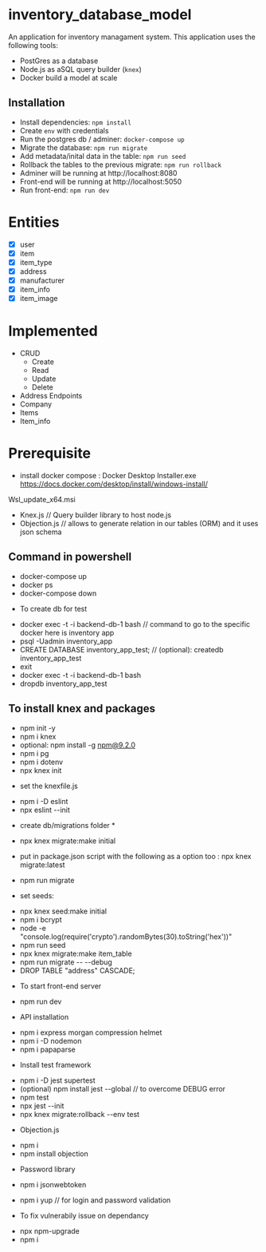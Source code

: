 # inventory_database_model

An application for inventory managament system. 
This application uses the following tools:
- PostGres as a database
- Node.js as aSQL query builder (`knex`)
- Docker build a model at scale

## Installation

* Install dependencies: `npm install`
* Create `env` with credentials
* Run the postgres db / adminer: `docker-compose up`
* Migrate the database: `npm run migrate`
* Add metadata/inital data in the table: `npm run seed`
* Rollback the tables to the previous migrate: `npm run rollback` 
* Adminer will be running at http://localhost:8080
* Front-end will be running at http://localhost:5050
* Run front-end: `npm run dev`

# Entities

* [x] user
* [x] item
* [x] item_type
* [x] address
* [x] manufacturer
* [x] item_info
* [x] item_image

# Implemented

* CRUD
    * Create
    * Read
    * Update
    * Delete
* Address Endpoints
* Company
* Items
* Item_info


# Prerequisite 

- install docker compose : 
    Docker Desktop Installer.exe
https://docs.docker.com/desktop/install/windows-install/

Wsl_update_x64.msi

- Knex.js // Query builder library to host node.js
- Objection.js // allows to generate relation in our tables (ORM) and it uses json schema

## Command in powershell
 - docker-compose up
 - docker ps
 - docker-compose down 

 * To create db for test 
 - docker exec -t -i backend-db-1 bash // command to go to the specific docker here is inventory app 
 - psql -Uadmin inventory_app
 - CREATE DATABASE inventory_app_test; // (optional): createdb inventory_app_test
 - exit
 - docker exec -t -i backend-db-1 bash
 - dropdb inventory_app_test



## To install knex and packages
 - npm init -y 
 - npm i knex
 - optional:  npm install -g npm@9.2.0
 - npm i pg
 - npm i dotenv
 - npx knex init
 * set the knexfile.js
 - npm i -D eslint
 - npx eslint --init
 
 * create db/migrations folder *
 - npx knex migrate:make initial
 
 * put in package.json script with the following as a option too : npx knex migrate:latest
 - npm run migrate 
 
 * set seeds:
 - npx knex seed:make initial
 - npm i bcrypt
 - node -e "console.log(require('crypto').randomBytes(30).toString('hex'))"
 - npm run seed
 - npx knex migrate:make item_table
 - npm run migrate -- --debug
 - DROP TABLE "address" CASCADE;
 
 * To start front-end server
 - npm run dev

 * API installation
 - npm i express morgan compression helmet
 - npm i -D nodemon
 - npm i papaparse
 
 * Install test framework
 - npm i -D jest supertest
 - (optional) npm install jest --global // to overcome DEBUG error
 - npm test
 - npx jest --init
 - npx knex migrate:rollback --env test

 * Objection.js
 - npm i
 - npm install objection
 
 * Password library
 - npm i jsonwebtoken


 - npm i yup // for login and password validation

 * To fix vulnerabily issue on dependancy
 - npx npm-upgrade
 - npm i

